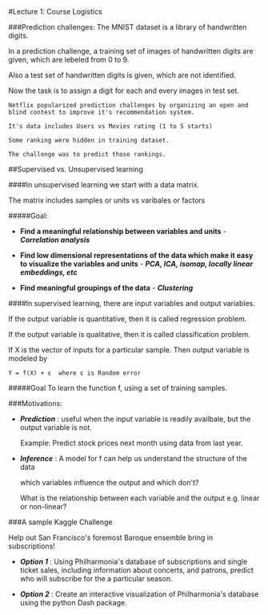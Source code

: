 #Lecture 1: Course Logistics

###Prediction challenges:
  The MNIST dataset is a library of handwritten digits.
 
  In a prediction challenge, a training set of images of handwritten digits are given, which are lebeled from 0 to 9.
  
  Also a test set of handwritten digits is given, which are not identified.
  
  Now the task is to assign a digit for each and every images in test set.
  
  
    Netflix popularized prediction challenges by organizing an open and blind contest to improve it's recommendation system.
    
    It's data includes Users vs Movies rating (1 to 5 starts)
    
    Some ranking were hidden in training dataset.
    
    The challenge was to predict those rankings.
    
##Supervised vs. Unsupervised learning
    
  ####In unsupervised learning we start with a data matrix.
  
  The matrix includes samples or units vs varibales or factors 
  
#####Goal:
   * **Find a meaningful relationship between variables and units** - ***Correlation analysis***
   
   * **Find low dimensional representations of the data which make it easy to visualize the variables and units** - ***PCA, ICA, isomap, locally linear embeddings, etc***
   
   * **Find meaningful groupings of the data** - ***Clustering***
   
  ####In supervised learning, there are input variables and output variables.
  
  If the output variable is quantitative, then it is called regression problem.
  
  If the output variable is qualitative, then it is called classification problem.
  
  If X is the vector of inputs for a particular sample. Then output variable is modeled by
  
    Y = f(X) + ε  where ε is Random error
   
   #####Goal
   To learn the function f, using a set of training samples.
   
   ###Motivations:
   
   * ***Prediction*** : useful when the input variable is readily availbale, but the output variable is not.
       
       Example: Predict stock prices next month using data from last year.
       
   * ***Inference*** : A model for f can help us understand the structure of the data
      
      which variables influence the output and which don't?
      
      What is the relationship between each variable and the output e.g. linear or non-linear?
      
 
###A sample Kaggle Challenge

Help out San Francisco's foremost Baroque ensemble bring in subscriptions!

   * ***Option 1*** : Using Philharmonia's database of subscriptions and single ticket sales, including information about concerts, and patrons, predict who will subscribe for the a particular season.
   
   * ***Option 2*** : Create an interactive visualization of Philharmonia's database using the python Dash package.